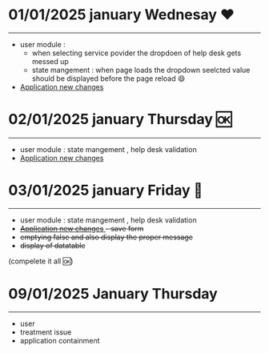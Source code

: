 # 01/01/2025 january Wednesay ❤️

---

- user module :
  - when selecting service povider the dropdoen of help desk gets messed up
  - state mangement : when page loads the dropdown seelcted value should be displayed before the page reload 😄
- [Application new changes ](C:\xampp\htdocs\notes\Notes\imis_revampp\application-1jan-requirement.md "New requirement")

# 02/01/2025 january Thursday 🆗

---

- user module : state mangement , help desk validation
- [Application new changes ](C:\xampp\htdocs\notes\Notes\imis_revampp\application-1jan-requirement.md "New requirement")

# 03/01/2025 january Friday 💯

---

- user module : state mangement , help desk validation
- [~~Application new changes~~
  ](C:\xampp\htdocs\notes\Notes\imis_revampp\application-1jan-requirement.md "New requirement")~~- save form~~
- ~~emptying false and also display the proper message~~
- ~~display of datatable~~

(compelete it all 🆗)

# 09/01/2025 January Thursday

---

- user
- treatment issue
- application containment
